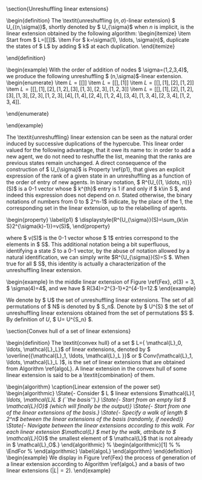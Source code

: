 
\section{Unreshuffling linear extensions}

\begin{definition}
The \textit{unreshuffling $(n,\sigma)$-linear extension} $ U_{(n,\sigma)}$, shortly denoted by $ U_{\sigma}$ when $n$ is implicit, is the linear extension obtained by the following algorithm:
\begin{itemize}
    \item Start from $ L=[[]]$. 
    \item For $ k=\sigma(1), \ldots, \sigma(n)$, duplicate the states of $ L$ by adding $ k$ at each duplication.
\end{itemize}

 \end{definition}

 \begin{example} With the order of addition of nodes $ \sigma=(1,2,3,4)$, we produce the following unreshuffling $ (n,\sigma)$-linear extension.
\begin{enumerate}
   \item $L=[[]]$
        \item $L=[[],[1]]$
        \item $L=[[],[1],[2],[1,2]]$
        \item $L=[[],[1],[2],[1,2],[3],[1,3],[2,3],[1,2,3]]$
        \item $L=[[],[1],[2],[1,2],[3],[1,3],[2,3],[1,2,3],[4],[1,4],[2,4],[1,2,4],[3,4],[1,3,4],[2,3,4],[1,2,3,4]]$.
  
\end{enumerate}
             
 \end{example}



 The \textit{unreshuffling} linear extension can be seen as the natural order induced by successive duplications of the hypercube. This linear order valued for the following advantage, that it owe its name to: in order to add a new agent, we do not need to reshuffle the list, meaning that the ranks are previous states remain unchanged. A direct consequence of the construction of $ U_{\sigma}$ is Property \ref{p1}, that gives an explicit expression of the rank of a given state in an unreshuffling as a function of the order of entry of new agents.  In binary notation, $ R^{U_{(1, \ldots, n)}}(S)$ is a 0-1 vector whose $ k^{th}$ entry is 1 if and only if $ k\in S $, and indeed this expression does not depend on $n$. Stated otherwise, the binary notations of numbers from 0 to $ 2^n-1$ indicate, by the place of the 1, the corresponding set in the linear extension, up to the relabelling of agents. 


 \begin{property} \label{p1}
     $ \displaystyle{R^{U_{\sigma}}(S)=\sum_{k\in S}2^{\sigma(k)-1}}=v(S)$,
 \end{property}

 where $ v(S)$ is the 0-1 vector whose $ 1$ entries correspond to the elements in $ S$. This additional notation being a bit superfluous, identifying a state $S$ to a 0-1 vector, by the abuse of notation allowed by a natural identification, we can simply write $R^{U_{\sigma}}(S)=S $. When true for all $ S$, this identity is actually a characterization of the unreshuffling linear extension. 

  
 \begin{example}
     In the middle linear extension of Figure \ref{Fex}, $\sigma(3)=3$, $ \sigma(4)=4$, and we have $ R(34)=2^{3-1}+2^{4-1}=12.$
 \end{example}

 
 We denote by $ U$ the set of unreshuffling linear extensions. The set of all permutations of $ N$ is denoted by $ S_n$. Denote by $ U^{S} $ the set of unreshuffling linear extensions obtained from the set of permutations $S $. By definition of $U$, $ U= U^{S_n} $.


\section{Convex hull of a set of linear extensions}



\begin{definition}
The \textit{convex hull} of a set $ L=\{ \mathcal{L}_0, \ldots,  \mathcal{L}_L\}$ of linear extensions, denoted by $ \overline{\{\mathcal{L}_1, \ldots, \mathcal{L}_L \}}$ or $ Conv(\mathcal{L}_1, \ldots, \mathcal{L}_L )$, is the set of linear extensions that are obtained from Algorithm \ref{algoL}. A linear extension in the convex hull of some linear extension is said to be a \textit{combination} of them.
 
\begin{algorithm} 
  \caption{Linear extension of the power set}
\begin{algorithmic}
\State{- Consider $ L $ linear extensions $\mathcal{L}_1, \ldots, \mathcal{L}_L $ (``the basis'').}
 \State{- Start from an empty list $ \mathcal{L}_{O}$ (which will finally be the output)}
 \State{- Start from one of the linear extensions of the basis.}
 \State{- Specify a walk of length $ 2^n$ between the linear extensions of the basis (randomly, if needed)}
 \State{- Navigate between the linear extensions according to this walk. For each linear extension $\mathcal{L} $ met by the walk, attribute to $ \mathcal{L}_{O}$ the smallest element of $ \mathcal{L}$ that is not already in $ \mathcal{L}_O$.}
\end{algorithmic}
  % \begin{algorithmic}[1]
  % %  \EndFor
  % \end{algorithmic}
  \label{algoL}
\end{algorithm}
\end{definition}
\begin{example}
    We display in Figure \ref{Fex} the process of generation of a linear extension according to Algorithm \ref{algoL} and a basis of two linear extensions ($|L|=2$). 
\end{example}

